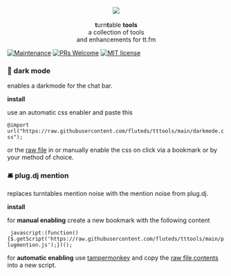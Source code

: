 <p align="center">
  <img src="https://s3.amazonaws.com/assets.turntable.fm/images/index/logo.png"/>
  <br>
  <br><b>t</b>urn<b>t</b>able <b>tools</b>
  <br>a collection of tools
  <br> and enhancements for tt.fm</br>
  
</p>

[![Maintenance](https://img.shields.io/badge/Maintained%3F-yes-green.svg)](https://GitHub.com/fluteds/tttools/graphs/commit-activity) [![PRs Welcome](https://img.shields.io/badge/PRs-welcome-brightgreen.svg?style=flat-square)](http://makeapullrequest.com) [![MIT license](https://img.shields.io/badge/License-MIT-blue.svg)](https://lbesson.mit-license.org/)

### **🔦 dark mode**

enables a darkmode for the chat bar. 

**install**

use an automatic css enabler and paste this 

`@import url("https://raw.githubusercontent.com/fluteds/tttools/main/darkmode.css");` 

or the [raw file](https://raw.githubusercontent.com/fluteds/tttools/main/darkmode.css) in or manually enable the css on click via a bookmark or by your method of choice. 

### **🛎️ plug.dj mention**

replaces turntables mention noise with the mention noise from plug.dj.

**install**

for **manual enabling** create a new bookmark with the following content

` javascript:(function(){$.getScript('https://raw.githubusercontent.com/fluteds/tttools/main/plugmention.js');})();`

for **automatic enabling** use [tampermonkey](https://chrome.google.com/webstore/detail/tampermonkey/dhdgffkkebhmkfjojejmpbldmpobfkfo) and copy the [raw file contents](https://raw.githubusercontent.com/fluteds/tttools/main/plugmention.js) into a new script.

